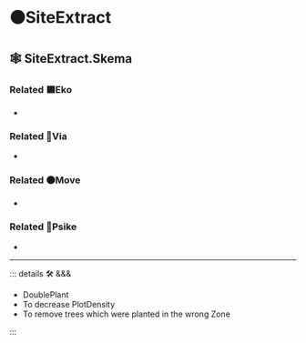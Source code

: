 # 🟠<move>SiteExtract</move>

## 🕸 SiteExtract.Skema

### Related 🟩<eko>Eko</eko>

-

### Related 🔻<via>Via</via>

-

### Related 🟠<move>Move</move>

-

### Related 💜<psike>Psike</psike>

-

---

<!-- =================================================== -->
<!-- =================================================== -->
<!-- =================================================== -->
<!-- =================================================== -->
<!-- =================================================== -->
::: details 🛠 <dev>&&&</dev>

- DoublePlant
- To decrease PlotDensity
- To remove trees which were planted in the wrong Zone

:::

